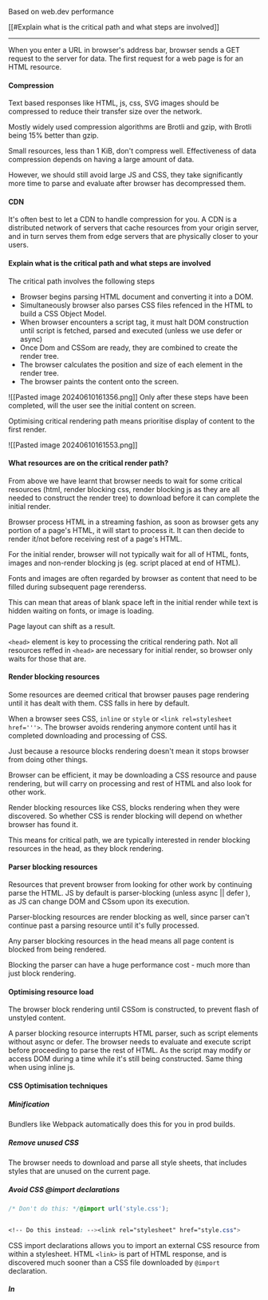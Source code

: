 Based on web.dev performance

[[#Explain what is the critical path and what steps are involved]]


---
When you enter a URL in browser's address bar, browser sends a GET request to the server for data. The first request for a web page is for an HTML resource.

#### Compression
Text based responses like HTML, js, css, SVG images should be compressed to reduce their transfer size over the network.

Mostly widely used compression algorithms are Brotli and gzip, with Brotli being 15% better than gzip.

Small resources, less than 1 KiB, don't compress well. Effectiveness of data compression depends on having a large amount of data.

However, we should still avoid large JS and CSS, they take significantly more time to parse and evaluate after browser has decompressed them.

#### CDN

It's often best to let a CDN to handle compression for you.
A CDN is a distributed network of servers that cache resources from your origin server, and in turn serves them from edge servers that are physically closer to your users.

#### Explain what is the critical path and what steps are involved

The critical path involves the following steps
* Browser begins parsing HTML document and converting it into a DOM.
* Simultaneously browser also parses CSS files refenced in the HTML to build a CSS Object Model.
* When browser encounters a script tag, it must halt DOM construction until script is fetched, parsed and executed (unless we use defer or async)
* Once Dom and CSSom are ready, they are combined to create the render tree.
* The browser calculates the position and size of each element in the render tree.
* The browser paints the content onto the screen.

![[Pasted image 20240610161356.png]]
Only after these steps have been completed, will the user see the initial content on screen.

Optimising critical rendering path means prioritise display of content to the first render.

![[Pasted image 20240610161553.png]]


#### What resources are on the critical render path?
From above we have learnt that browser needs to wait for some critical resources (html, render blocking css, render blocking js as they are all needed to construct the render tree) to download before it can complete the initial render.

Browser process HTML in a streaming fashion, as soon as browser gets any portion of a page's HTML, it will start to process it. It can then decide to render it/not before receiving rest of a page's HTML.

For the initial render, browser will not typically wait for all of HTML, fonts, images and non-render blocking js (eg. script placed at end of HTML).

Fonts and images are often regarded by browser as content that need to be filled during subsequent page rerenderss.

This can mean that areas of blank space left in the initial render while text is hidden waiting on fonts, or image is loading.

Page layout can shift as a result.

`<head>` element is key to processing the critical rendering path. Not all resources reffed in `<head>` are necessary for initial render, so browser only waits for those that are.

#### Render blocking resources
Some resources are deemed critical that browser pauses page rendering until it has dealt with them. CSS falls in here by default.

When a browser sees CSS, `inline` or `style` or `<link rel=stylesheet href='''>`. The browser avoids rendering anymore content until has it completed downloading and processing of CSS.

Just because a resource blocks rendering doesn't mean it stops browser from doing other things.

Browser can be efficient, it may be downloading a CSS resource and pause rendering, but will carry on processing and rest of HTML and also look for other work.

Render blocking resources like CSS, blocks rendering when they were discovered. So whether CSS is render blocking will depend on whether browser has found it.

This means for critical path, we are typically interested in render blocking resources in the head, as they block rendering.


#### Parser blocking resources
Resources that prevent browser from looking for other work by continuing parse the HTML. JS by default is parser-blocking (unless async || defer ), as JS can change DOM and CSsom upon its execution.

Parser-blocking resources are render blocking as well, since parser can't continue past a parsing resource until it's fully processed.

Any parser blocking resources in the head means all page content is blocked from being rendered.

Blocking the parser can have a huge performance cost - much more than just block rendering.

#### Optimising resource load
The browser block rendering until CSSom is constructed, to prevent flash of unstyled content.

A parser blocking resource interrupts HTML parser, such as script elements without async or defer. The browser needs to evaluate and execute script before proceeding to parse the rest of HTML. As the script may modify or access DOM during a time while it's still being constructed. Same thing when using inline js.

#### CSS Optimisation techniques

##### Minification
Bundlers like Webpack automatically does this for you in prod builds.

##### Remove unused CSS
The browser needs to download and parse all style sheets, that includes styles that are unused on the current page.

##### Avoid CSS @import declarations
```css
/* Don't do this: */@import url('style.css');


<!-- Do this instead: --><link rel="stylesheet" href="style.css">
```

CSS import declarations allows you to import an external CSS resource from within a stylesheet.
HTML `<link>` is part of HTML response, and is discovered much sooner than a CSS file downloaded by `@import` declaration.

##### In







